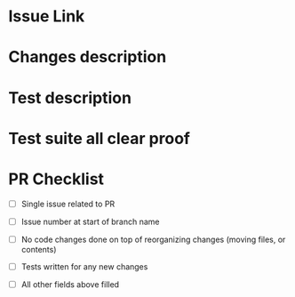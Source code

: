 # Issue Link
[comment]: <> (link to issue like so: closes #{issue num})

# Changes description
[comment]: <> (What did you change, point form.)

# Test description
[comment]: <> (How to test, why testing this way is enough to be confident the feature works)

# Test suite all clear proof 
[comment]: <> (TODO: setup CI to automatically run our tests later, for now, post a screenshot here of a local run)

# PR Checklist
[comment]: <> (Do not request review until all checked, label as draft if you post the PR before then)
[comment]: <> (fill the checkbox by putting an x in like so: [x])
- [ ] Single issue related to PR
- [ ] Issue number at start of branch name
- [ ] No code changes done on top of reorganizing changes (moving files, or contents)
- [ ] Tests written for any new changes
- [ ] All other fields above filled


